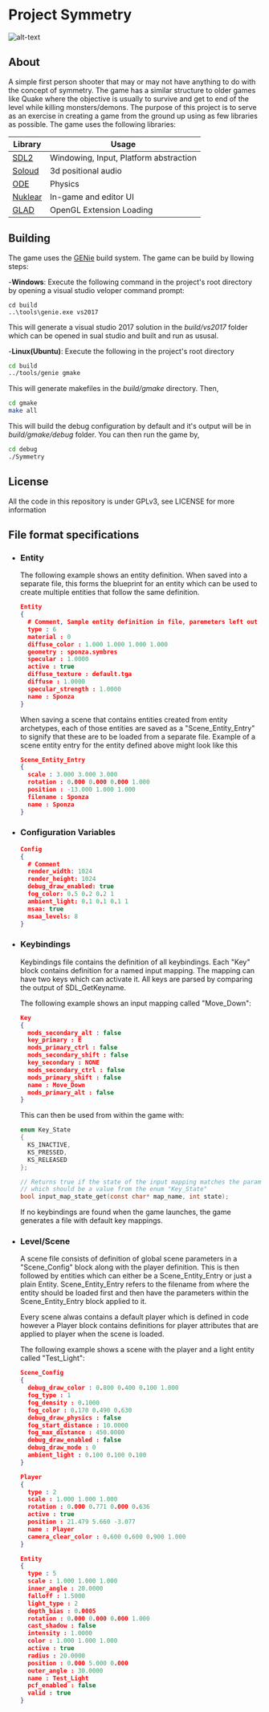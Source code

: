# Project Symmetry

![alt-text](screenshots/project_symmetry.jpg "Project Symmetry")

## About

A simple first person shooter that may or may not have anything to do with the concept of symmetry.
The game has a similar structure to older games like Quake where the objective is usually to survive and get to end of the level while killing monsters/demons.
The purpose of this project is to serve as an exercise in creating a game from the ground up using as few libraries as possible. The game uses the following 
libraries:

| Library                                      | Usage                                   |
| ---------------------------------------------| --------------------------------------- |
| [SDL2](https://www.libsdl.org/)              | Windowing, Input, Platform abstraction  |
| [Soloud](http://sol.gfxile.net/soloud/)      | 3d positional audio                     |
| [ODE](http://ode.org/)                       | Physics                                 |
| [Nuklear](https://github.com/vurtun/nuklear) | In-game and editor UI                   |
| [GLAD](https://github.com/dav1dde/glad-web)  | OpenGL Extension Loading                |

## Building

The game uses the [GENie](https://github.com/bkaradzic/GENie) build system. The game can be build by llowing steps:

-**Windows**: Execute the following command in the project's root directory by opening a visual studio veloper command prompt:

  ```shell
  cd build
  ..\tools\genie.exe vs2017
  ```

This will generate a visual studio 2017 solution in the *build/vs2017* folder which can be opened in sual studio and built and run as ususal.

-**Linux(Ubuntu)**: Execute the following in the project's root directory

  ```bash
  cd build
  ../tools/genie gmake
  ```

  This will generate makefiles in the *build/gmake* directory. Then,

  ```bash
  cd gmake
  make all
  ```

  This will build the debug configuration by default and it's output will be in *build/gmake/debug* folder. You can then run the game by,

  ```bash
  cd debug
  ./Symmetry
  ```

## License

All the code in this repository is under GPLv3, see LICENSE for more information

## File format specifications

- ### Entity
  The following example shows an entity definition. When saved into a separate file, this forms the blueprint for 
  an entity which can be used to create multiple entities that follow the same definition.

  ```JSON
  Entity
  {
    # Comment, Sample entity definition in file, paremeters left out are set to defaults
  	type : 6
  	material : 0
  	diffuse_color : 1.000 1.000 1.000 1.000
  	geometry : sponza.symbres
  	specular : 1.0000
  	active : true
  	diffuse_texture : default.tga
  	diffuse : 1.0000
  	specular_strength : 1.0000
  	name : Sponza
  }

  ```
  When saving a scene that contains entities created from entity archetypes, each of those entities are saved as a "Scene_Entity_Entry"
  to signify that these are to be loaded from a separate file. Example of a scene entity entry for the entity defined above might 
  look like this 

  ```JSON
  Scene_Entity_Entry
  {
  	scale : 3.000 3.000 3.000
  	rotation : 0.000 0.000 0.000 1.000
  	position : -13.000 1.000 1.000
  	filename : Sponza
  	name : Sponza
  }
  ```

- ### Configuration Variables 

  ```JSON
  Config
  {
    # Comment
    render_width: 1024
    render_height: 1024
    debug_draw_enabled: true
    fog_color: 0.5 0.2 0.2 1
    ambient_light: 0.1 0.1 0.1 1
    msaa: true
    msaa_levels: 8
  }
  ```

- ### Keybindings

  Keybindings file contains the definition of all keybindings. Each "Key" block contains definition for 
  a named input mapping. The mapping can have two keys which can activate it. All keys are parsed by comparing the output of SDL_GetKeyname.

  The following example shows an input mapping called "Move_Down":

  ```JSON
  Key
  {
  	mods_secondary_alt : false
  	key_primary : E
  	mods_primary_ctrl : false
  	mods_secondary_shift : false
  	key_secondary : NONE
  	mods_secondary_ctrl : false
  	mods_primary_shift : false
  	name : Move_Down
  	mods_primary_alt : false
  }
  ```
  This can then be used from within the game with:

  ```C
  enum Key_State
  {
  	KS_INACTIVE,
  	KS_PRESSED,
  	KS_RELEASED
  };

  // Returns true if the state of the input mapping matches the parameter 'state'
  // which should be a value from the enum "Key_State"
  bool input_map_state_get(const char* map_name, int state);
  ```
  If no keybindings are found when the game launches, the game generates a file with default key mappings.

- ### Level/Scene

  A scene file consists of definition of global scene parameters in a "Scene_Config" block along with the player definition. 
  This is then followed by entities which can either be a Scene_Entity_Entry or just a plain Entity. 
  Scene_Entity_Entry refers to the filename from where the entity should be loaded first and then have the parameters
  within the Scene_Entity_Entry block applied to it. 

  Every scene alwas contains a default player which is defined in code however a Player block contains definitions
  for player attributes that are applied to player when the scene is loaded.

  The following example shows a scene with the player and a light entity called "Test_Light":

  ```JSON
  Scene_Config
  {
  	debug_draw_color : 0.800 0.400 0.100 1.000
  	fog_type : 1
  	fog_density : 0.1000
  	fog_color : 0.170 0.490 0.630
  	debug_draw_physics : false
  	fog_start_distance : 10.0000
  	fog_max_distance : 450.0000
  	debug_draw_enabled : false
  	debug_draw_mode : 0
  	ambient_light : 0.100 0.100 0.100
  }

  Player
  {
  	type : 2
  	scale : 1.000 1.000 1.000
  	rotation : 0.000 0.771 0.000 0.636
  	active : true
  	position : 21.479 5.660 -3.077
  	name : Player
  	camera_clear_color : 0.600 0.600 0.900 1.000
  }
  
  Entity
  {
  	type : 5
  	scale : 1.000 1.000 1.000
  	inner_angle : 20.0000
  	falloff : 1.5000
  	light_type : 2
  	depth_bias : 0.0005
  	rotation : 0.000 0.000 0.000 1.000
  	cast_shadow : false
  	intensity : 1.0000
  	color : 1.000 1.000 1.000
  	active : true
  	radius : 20.0000
  	position : 0.000 5.000 0.000
  	outer_angle : 30.0000
  	name : Test_Light
  	pcf_enabled : false
  	valid : true
  }
  ```

